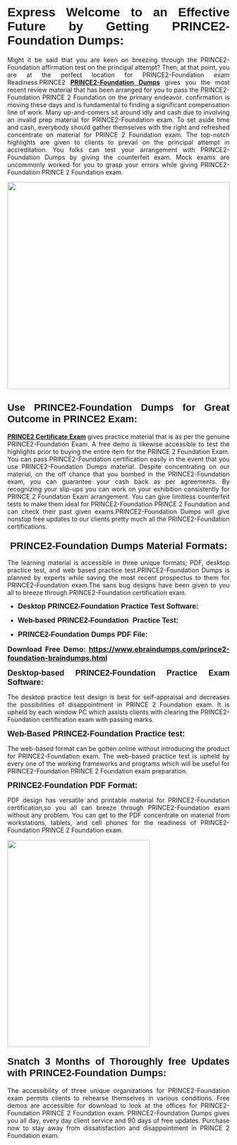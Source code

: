 <h1 dir="ltr" style="text-align: justify;"><span style="font-family:Verdana,Geneva,sans-serif;"><b>Express Welcome to an Effective Future by Getting PRINCE2-Foundation Dumps:</b></span></h1>

<p dir="ltr" style="text-align: justify;">Might it be said that you are keen on breezing through the PRINCE2-Foundation affirmation test on the principal attempt? Then, at that point, you are at the perfect location for PRINCE2-Foundation exam Readiness.PRINCE2 <a href="https://www.ebraindumps.com/prince2-foundation-braindumps.html" target="_self"><strong>PRINCE2-Foundation Dumps</strong></a> gives you the most recent review material that has been arranged for you to pass the PRINCE2-Foundation PRINCE 2 Foundation on the primary endeavor. confirmation is moving these days and is fundamental to finding a significant compensation line of work. Many up-and-comers sit around idly and cash due to involving an invalid prep material for PRINCE2-Foundation exam. To set aside time and cash, everybody should gather themselves with the right and refreshed concentrate on material for PRINCE 2 Foundation exam. The top-notch highlights are given to clients to prevail on the principal attempt in accreditation. You folks can test your arrangement with PRINCE2-Foundation Dumps by giving the counterfeit exam. Mock exams are uncommonly worked for you to grasp your errors while giving PRINCE2-Foundation PRINCE 2 Foundation exam.</p>

<p dir="ltr" style="text-align: justify;"><a href="https://www.ebraindumps.com/prince2-foundation-braindumps.html" target="_self"><img alt="" src="https://lh3.googleusercontent.com/pw/AMWts8Aj3tb-wF0OMpw147T1Bg9eAAj9fKo6ifFWMDCc6oU3qtU3KEqtRsEM2KRmm3UaDWRNIl4uKsuW21qaZWMz89XK1ad3jQX9oZiQAoJqInwJqRGpkLNoXMJEdtJjmgXii-lFlTr95P8IcS6Zx1e4FG44=w1098-h617-no?authuser=4" style="width: 100%; height: 470px;" /></a></p>

<h2 dir="ltr" style="text-align: justify;"><span style="font-size:22px;"><span style="font-family:Verdana,Geneva,sans-serif;"><strong>Use PRINCE2-Foundation Dumps for Great Outcome in PRINCE2 Exam:</strong></span></span></h2>

<p dir="ltr" style="text-align: justify;"><a href="https://www.ebraindumps.com/prince2-foundation-dumps.html" target="_self"><strong>PRINCE2 Certificate Exam</strong></a> gives practice material that is as per the genuine PRINCE2-Foundation Exam. A free demo is likewise accessible to test the highlights prior to buying the entire item for the PRINCE 2 Foundation Exam. You can pass PRINCE2-Foundation certification easily in the event that you use PRINCE2-Foundation Dumps material. Despite concentrating on our material, on the off chance that you bombed in the PRINCE2-Foundation exam, you can guarantee your cash back as per agreements. By recognizing your slip-ups you can work on your exhibition consistently for PRINCE 2 Foundation Exam arrangement. You can give limitless counterfeit tests to make them ideal for PRINCE2-Foundation PRINCE 2 Foundation and can check their past given exams.PRINCE2-Foundation Dumps will give nonstop free updates to our clients pretty much all the PRINCE2-Foundation certifications.</p>

<h3 dir="ltr" style="text-align: justify;"><span style="font-size:22px;"><span style="font-family:Verdana,Geneva,sans-serif;"><strong> PRINCE2-Foundation Dumps Material Formats:</strong></span></span></h3>

<p dir="ltr" style="text-align: justify;">The learning material is accessible in three unique formats; PDF, desktop practice test, and web based practice test.PRINCE2-Foundation Dumps is planned by experts while saving the most recent prospectus to them for PRINCE2-Foundation exam.The sans bug designs have been given to you all to breeze through PRINCE2-Foundation certification exam.</p>

<ul dir="ltr">
	<li style="text-align: justify;"><span style="font-size:16px;"><span style="font-family:Verdana,Geneva,sans-serif;"><b>Desktop PRINCE2-Foundation Practice Test Software: </b></span></span></li>
	<li style="text-align: justify;">
	<p><span style="font-size:16px;"><span style="font-family:Verdana,Geneva,sans-serif;"><b id="docs-internal-guid-44b45a43-7fff-2325-b530-fbb6de77fdb4">Web-based PRINCE2-Foundation  Practice Test:</b></span></span></p>
	</li>
	<li role="presentation" style="text-align: justify;"><span style="font-size:16px;"><span style="font-family:Verdana,Geneva,sans-serif;"><b id="docs-internal-guid-44b45a43-7fff-2325-b530-fbb6de77fdb4">PRINCE2-Foundation Dumps PDF File:</b> </span></span></li>
</ul>

<p dir="ltr" style="text-align: justify;"><span style="font-size:16px;"><strong>Download Free Demo: <a href="https://www.ebraindumps.com/prince2-foundation-braindumps.html" target="_self">https://www.ebraindumps.com/prince2-foundation-braindumps.html</a></strong></span></p>

<p dir="ltr" style="text-align: justify;"><span style="font-size:18px;"><span style="font-family:Verdana,Geneva,sans-serif;"><b id="docs-internal-guid-44b45a43-7fff-2325-b530-fbb6de77fdb4">Desktop-based </b><b>PRINCE2-Foundation Practice Exam Software:</b></span></span></p>

<p dir="ltr" style="text-align: justify;">The desktop practice test design is best for self-appraisal and decreases the possibilities of disappointment in PRINCE 2 Foundation exam. It is upheld by each window PC which assists clients with clearing the PRINCE2-Foundation certification exam with passing marks.</p>

<p dir="ltr" style="text-align: justify;"><span style="font-size:18px;"><span style="font-family:Verdana,Geneva,sans-serif;"><b>Web-Based PRINCE2-Foundation Practice test:</b></span></span></p>

<p dir="ltr" style="text-align: justify;">The web-based format can be gotten online without introducing the product for PRINCE2-Foundation exam. The web-based practice test is upheld by every one of the working frameworks and programs which will be useful for PRINCE2-Foundation PRINCE 2 Foundation exam preparation.</p>

<p dir="ltr" style="text-align: justify;"><span style="font-size:18px;"><span style="font-family:Verdana,Geneva,sans-serif;"><b>PRINCE2-Foundation PDF Format:</b></span></span></p>

<p dir="ltr" style="text-align: justify;">PDF design has versatile and printable material for PRINCE2-Foundation certification,so you all can breeze through PRINCE2-Foundation exam without any problem. You can get to the PDF concentrate on material from workstations, tablets, and cell phones for the readiness of PRINCE2-Foundation PRINCE 2 Foundation exam.</p>

<p dir="ltr" style="text-align: justify;"><a href="https://www.ebraindumps.com/prince2-foundation-braindumps.html" target="_self"><img alt="" src="https://lh3.googleusercontent.com/pw/AMWts8Cm0-aiB9xC_FPL6GMf_gRc8bGJDkUG0gzD_GNwF--xl3UqafByTFN8nh78SU7aGuHZFgFzPFfPw8DPYtpQLPn5Yzy7__RrfyR3tcnJW6pSf-MMu652cZxPK9fQfq2DRLK-vEhbQGsNVpaasFd-xlwx=w1179-h617-no?authuser=4" style="width: 80%; height: 470px;" /></a></p>

<h4 dir="ltr" style="text-align: justify;"><b><span style="font-size:22px;"><span style="font-family:Verdana,Geneva,sans-serif;">Snatch 3 Months of Thoroughly free Updates with PRINCE2-Foundation Dumps:</span></span></b></h4>

<p dir="ltr" style="text-align: justify;">The accessibility of three unique organizations for PRINCE2-Foundation exam permits clients to rehearse themselves in various conditions. Free demos are accessible for download to look at the offices for PRINCE2-Foundation PRINCE 2 Foundation exam. PRINCE2-Foundation Dumps gives you all day, every day client service and 90 days of free updates. Purchase now to stay away from dissatisfaction and disappointment in PRINCE 2 Foundation exam.</p>

<p style="text-align: justify;"> </p>
